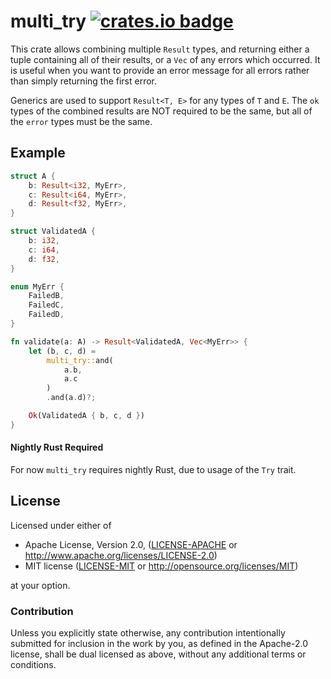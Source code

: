 # multi_try [![crates.io badge](https://img.shields.io/crates/v/multi_try.svg)](https://crates.io/crates/multi_try)

This crate allows combining multiple `Result` types, and returning either a tuple containing all of their results, or a `Vec` of any errors which occurred. It is useful when you want to provide an error message for all errors rather than simply returning the first error.

Generics are used to support `Result<T, E>` for any types of `T` and `E`. The `ok` types of the combined results are NOT required to be the same, but all of the `error` types must be the same. 

## Example

```rust
struct A {
    b: Result<i32, MyErr>,
    c: Result<i64, MyErr>,
    d: Result<f32, MyErr>,
}

struct ValidatedA {
    b: i32,
    c: i64,
    d: f32,
}

enum MyErr {
    FailedB,
    FailedC,
    FailedD,
}

fn validate(a: A) -> Result<ValidatedA, Vec<MyErr>> {
    let (b, c, d) =
        multi_try::and(
            a.b,
            a.c
        )
        .and(a.d)?;

    Ok(ValidatedA { b, c, d })
}
```

#### Nightly Rust Required

For now `multi_try` requires nightly Rust, due to usage of the `Try` trait.

## License

Licensed under either of

 * Apache License, Version 2.0, ([LICENSE-APACHE](LICENSE-APACHE) or http://www.apache.org/licenses/LICENSE-2.0)
 * MIT license ([LICENSE-MIT](LICENSE-MIT) or http://opensource.org/licenses/MIT)

at your option.

### Contribution

Unless you explicitly state otherwise, any contribution intentionally submitted for inclusion in the work by you, as defined in the Apache-2.0 license, shall be dual licensed as above, without any additional terms or conditions.
